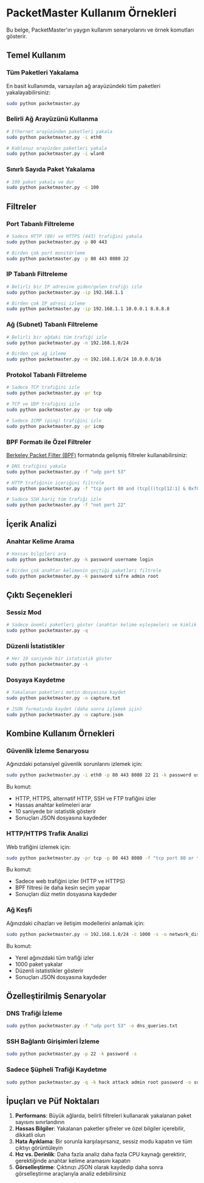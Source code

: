 # PacketMaster Kullanım Örnekleri

Bu belge, PacketMaster'ın yaygın kullanım senaryolarını ve örnek komutları gösterir.

## Temel Kullanım

### Tüm Paketleri Yakalama

En basit kullanımda, varsayılan ağ arayüzündeki tüm paketleri yakalayabilirsiniz:

```bash
sudo python packetmaster.py
```

### Belirli Ağ Arayüzünü Kullanma

```bash
# Ethernet arayüzünden paketleri yakala
sudo python packetmaster.py -i eth0

# Kablosuz arayüzden paketleri yakala
sudo python packetmaster.py -i wlan0
```

### Sınırlı Sayıda Paket Yakalama

```bash
# 100 paket yakala ve dur
sudo python packetmaster.py -c 100
```

## Filtreler

### Port Tabanlı Filtreleme

```bash
# Sadece HTTP (80) ve HTTPS (443) trafiğini yakala
sudo python packetmaster.py -p 80 443

# Birden çok port monitörleme
sudo python packetmaster.py -p 80 443 8080 22
```

### IP Tabanlı Filtreleme

```bash
# Belirli bir IP adresine giden/gelen trafiği izle
sudo python packetmaster.py -ip 192.168.1.1

# Birden çok IP adresi izleme
sudo python packetmaster.py -ip 192.168.1.1 10.0.0.1 8.8.8.8
```

### Ağ (Subnet) Tabanlı Filtreleme

```bash
# Belirli bir ağdaki tüm trafiği izle
sudo python packetmaster.py -n 192.168.1.0/24

# Birden çok ağ izleme
sudo python packetmaster.py -n 192.168.1.0/24 10.0.0.0/16
```

### Protokol Tabanlı Filtreleme

```bash
# Sadece TCP trafiğini izle
sudo python packetmaster.py -pr tcp

# TCP ve UDP trafiğini izle
sudo python packetmaster.py -pr tcp udp

# Sadece ICMP (ping) trafiğini izle
sudo python packetmaster.py -pr icmp
```

### BPF Formatı ile Özel Filtreler

[Berkeley Packet Filter (BPF)](https://biot.com/capstats/bpf.html) formatında gelişmiş filtreler kullanabilirsiniz:

```bash
# DNS trafiğini yakala
sudo python packetmaster.py -f "udp port 53"

# HTTP trafiğinin içeriğini filtrele
sudo python packetmaster.py -f "tcp port 80 and (tcp[((tcp[12:1] & 0xf0) >> 2):4] = 0x47455420)"

# Sadece SSH hariç tüm trafiği izle
sudo python packetmaster.py -f "not port 22"
```

## İçerik Analizi

### Anahtar Kelime Arama

```bash
# Hassas bilgileri ara
sudo python packetmaster.py -k password username login

# Birden çok anahtar kelimenin geçtiği paketleri filtrele
sudo python packetmaster.py -k password sifre admin root
```

## Çıktı Seçenekleri

### Sessiz Mod

```bash
# Sadece önemli paketleri göster (anahtar kelime eşleşmeleri ve kimlik bilgileri)
sudo python packetmaster.py -q
```

### Düzenli İstatistikler

```bash
# Her 10 saniyede bir istatistik göster
sudo python packetmaster.py -s
```

### Dosyaya Kaydetme

```bash
# Yakalanan paketleri metin dosyasına kaydet
sudo python packetmaster.py -o capture.txt

# JSON formatında kaydet (daha sonra işlemek için)
sudo python packetmaster.py -o capture.json
```

## Kombine Kullanım Örnekleri

### Güvenlik İzleme Senaryosu

Ağınızdaki potansiyel güvenlik sorunlarını izlemek için:

```bash
sudo python packetmaster.py -i eth0 -p 80 443 8080 22 21 -k password username login admin root private -s -o security_audit.json
```

Bu komut:
- HTTP, HTTPS, alternatif HTTP, SSH ve FTP trafiğini izler
- Hassas anahtar kelimeleri arar
- 10 saniyede bir istatistik gösterir
- Sonuçları JSON dosyasına kaydeder

### HTTP/HTTPS Trafik Analizi

Web trafiğini izlemek için:

```bash
sudo python packetmaster.py -pr tcp -p 80 443 8080 -f "tcp port 80 or tcp port 443 or tcp port 8080" -o web_traffic.txt
```

Bu komut:
- Sadece web trafiğini izler (HTTP ve HTTPS)
- BPF filtresi ile daha kesin seçim yapar
- Sonuçları düz metin dosyasına kaydeder

### Ağ Keşfi

Ağınızdaki cihazları ve iletişim modellerini anlamak için:

```bash
sudo python packetmaster.py -n 192.168.1.0/24 -c 1000 -s -o network_discovery.json
```

Bu komut:
- Yerel ağınızdaki tüm trafiği izler
- 1000 paket yakalar
- Düzenli istatistikler gösterir
- Sonuçları JSON dosyasına kaydeder

## Özelleştirilmiş Senaryolar

### DNS Trafiği İzleme

```bash
sudo python packetmaster.py -f "udp port 53" -o dns_queries.txt
```

### SSH Bağlantı Girişimleri İzleme

```bash
sudo python packetmaster.py -p 22 -k password -s
```

### Sadece Şüpheli Trafiği Kaydetme

```bash
sudo python packetmaster.py -q -k hack attack admin root password -o suspicious.json
```

## İpuçları ve Püf Noktaları

1. **Performans**: Büyük ağlarda, belirli filtreleri kullanarak yakalanan paket sayısını sınırlandırın
2. **Hassas Bilgiler**: Yakalanan paketler şifreler ve özel bilgiler içerebilir, dikkatli olun
3. **Hata Ayıklama**: Bir sorunla karşılaşırsanız, sessiz modu kapatın ve tüm çıktıyı görüntüleyin
4. **Hız vs. Derinlik**: Daha fazla analiz daha fazla CPU kaynağı gerektirir, gerektiğinde anahtar kelime aramasını kapatın
5. **Görselleştirme**: Çıktınızı JSON olarak kaydedip daha sonra görselleştirme araçlarıyla analiz edebilirsiniz